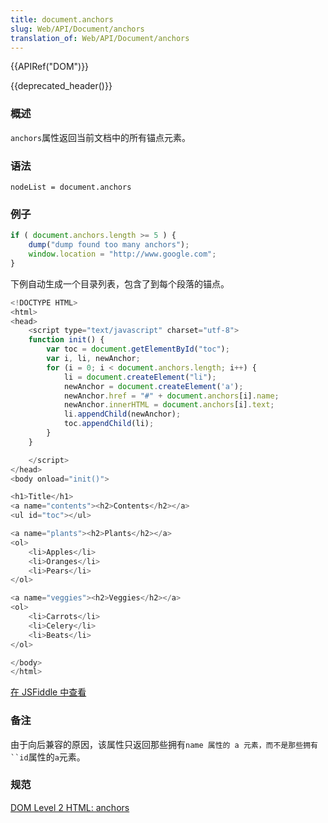 ```yaml
---
title: document.anchors
slug: Web/API/Document/anchors
translation_of: Web/API/Document/anchors
---
```

{{APIRef("DOM")}}

{{deprecated_header()}}

### 概述

`anchors`属性返回当前文档中的所有锚点元素。

### 语法

```plain
nodeList = document.anchors
```

### 例子

```js
if ( document.anchors.length >= 5 ) {
    dump("dump found too many anchors");
    window.location = "http://www.google.com";
}
```

下例自动生成一个目录列表，包含了到每个段落的锚点。

```js
<!DOCTYPE HTML>
<html>
<head>
    <script type="text/javascript" charset="utf-8">
    function init() {
        var toc = document.getElementById("toc");
        var i, li, newAnchor;
        for (i = 0; i < document.anchors.length; i++) {
            li = document.createElement("li");
            newAnchor = document.createElement('a');
            newAnchor.href = "#" + document.anchors[i].name;
            newAnchor.innerHTML = document.anchors[i].text;
            li.appendChild(newAnchor);
            toc.appendChild(li);
        }
    }

    </script>
</head>
<body onload="init()">

<h1>Title</h1>
<a name="contents"><h2>Contents</h2></a>
<ul id="toc"></ul>

<a name="plants"><h2>Plants</h2></a>
<ol>
    <li>Apples</li>
    <li>Oranges</li>
    <li>Pears</li>
</ol>

<a name="veggies"><h2>Veggies</h2></a>
<ol>
    <li>Carrots</li>
    <li>Celery</li>
    <li>Beats</li>
</ol>

</body>
</html>
```

[在 JSFiddle 中查看](https://jsfiddle.net/S4yNp)

### 备注

由于向后兼容的原因，该属性只返回那些拥有` name 属性的 a 元素，而不是那些拥有``id `属性的`a`元素。

### 规范

[DOM Level 2 HTML: anchors](http://www.w3.org/TR/DOM-Level-2-HTML/html.html#ID-7577272)
